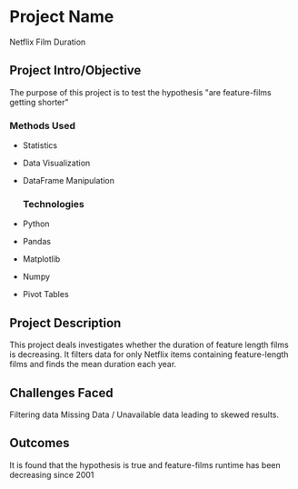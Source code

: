 # Project Name
Netflix Film Duration



## Project Intro/Objective
The purpose of this project is to test the hypothesis "are feature-films getting shorter" 



### Methods Used
* Statistics
* Data Visualization
* DataFrame Manipulation

  ### Technologies
  
* Python
* Pandas
* Matplotlib
* Numpy
* Pivot Tables

## Project Description
This project deals investigates whether the duration of feature length films is decreasing. It filters data for only Netflix items containing feature-length films and finds the mean duration each year.

## Challenges Faced

Filtering data
Missing Data / Unavailable data leading to skewed results.


## Outcomes

It is found that the hypothesis is true and feature-films runtime has been decreasing since 2001
